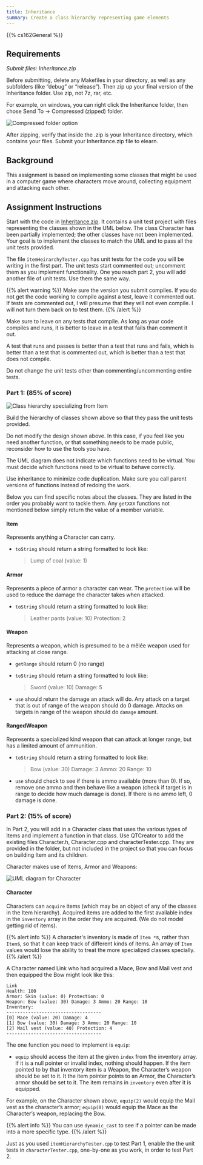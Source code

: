 ```yaml
---
title: Inheritance
summary: Create a class hierarchy representing game elements
---
```


{{% cs162General %}}

## Requirements

*Submit files: Inheritance.zip*

Before submitting, delete any Makefiles in your directory, as well as
any subfolders (like “debug” or “release”).  Then zip up your
final version of the Inheritance folder.  Use zip, not 7z, rar, etc.

For example, on windows, you can right click the Inheritance folder, then chose Send
To → Compressed (zipped) folder.

![Compressed folder option](compressed%20folder.png)  

After zipping, verify that inside the .zip is your Inheritance directory,
which contains your files. Submit your Inheritance.zip file to elearn.

## Background

This assignment is based on implementing some classes that might be used
in a computer game where characters move around, collecting equipment
and attacking each other.

## Assignment Instructions

Start with the code in [Inheritance.zip](Inheritance.zip).  It contains
a unit test project with files representing the classes shown in the
UML below. The class Character has been partially implemented; the other
classes have not been implemented. Your goal is to implement the classes
to match the UML and to pass all the unit tests provided.

The file `itemHeirarchyTester.cpp` has unit tests for the code you
will be writing in the first part. The unit tests start commented out;
uncomment them as you implement functionality. One you reach part 2, you
will add another file of unit tests. Use them the same way.

{{% alert warning %}}
Make sure the version you submit compiles.
If you do not get the
code working to compile against a test, leave it commented out. If tests
are commented out, I will presume that they will not even compile. I
will not turn them back on to test them.
{{% /alert %}}

Make sure to leave on any tests that compile. As long as your code
compiles and runs, it is better to leave in a test that fails than
comment it out.

A test that runs and passes is better than a test that runs and fails,
which is better than a test that is commented out, which is better than
a test that does not compile.

Do not change the unit tests other than commenting/uncommenting entire
tests.

### Part 1: (85% of score)

![Class hierarchy specializing from Item](Item%20hierarchy.png)

Build the hierarchy of classes shown above so that they pass the unit
tests provided.

Do not modify the design shown above. In this case, if you feel like
you need another function, or that something needs to be made public,
reconsider how to use the tools you have.

The UML diagram does not indicate which functions need to be virtual. You
must decide which functions need to be virtual to behave correctly.

Use inheritance to minimize code duplication. Make sure you call parent
versions of functions instead of redoing the work.

Below you can find specific notes about the classes. They are listed in
the order you probably want to tackle them. Any `getXXX` functions not
mentioned below simply return the value of a member variable.

#### Item

Represents anything a Character can carry.

- `toString` should return a string formatted to look like:  

  > Lump of coal (value: 1)
    
#### Armor

Represents a piece of armor a character can wear. The `protection`
will be used to reduce the damage the character takes when attacked.

- `toString` should return a string formatted to look like:  

  > Leather pants (value: 10) Protection: 2
    
#### Weapon
    
Represents a weapon, which is presumed to be a mêlée weapon used for attacking at close range.

- `getRange` should return 0 (no range)

- `toString` should return a string formatted to look like:  

  > Sword (value: 10) Damage: 5

- `use` should return the damage an attack will do. Any attack on a
  target that is out of range of the weapon should do 0 damage. Attacks
  on targets in range of the weapon should do `damage` amount.

#### RangedWeapon

Represents a specialized kind weapon that can attack at longer range,
but has a limited amount of ammunition.

- `toString` should return a string formatted to look like:  

  > Bow (value: 30) Damage: 3 Ammo: 20 Range: 10

- `use` should check to see if there is ammo available (more than
  0). If so, remove one ammo and then behave like a weapon (check if
  target is in range to decide how much damage is done). If there is no
  ammo left, 0 damage is done.

### Part 2: (15% of score) 

In Part 2, you will add in a Character class that uses the various types
of Items and implement a function in that class. Use QTCreator to add the
existing files Character.h, Character.cpp and characterTester.cpp. They
are provided in the folder, but not included in the project so that you
can focus on building Item and its children.

Character makes use of Items, Armor and Weapons:

![UML diagram for Character](Character.png)

#### Character

Characters can `acquire` items (which may be an object of any of
the classes in the Item hierarchy).  Acquired items are added to the
first available index in the `inventory` array in the order they are
acquired. (We do not model getting rid of items).

{{% alert info %}}
A character's inventory is made of `Item *`s, rather than `Item`s, so that
it can keep track of different kinds of items. An array of `Item` values
would lose the ability to treat the more specialized classes specially.
{{% /alert %}}

A Character named Link who had acquired a Mace, Bow and Mail vest and
then equipped the Bow might look like this:

```
Link
Health: 100
Armor: Skin (value: 0) Protection: 0
Weapon: Bow (value: 30) Damage: 3 Ammo: 20 Range: 10
Inventory:
-----------------------------------
[0] Mace (value: 20) Damage: 4
[1] Bow (value: 30) Damage: 3 Ammo: 20 Range: 10
[2] Mail vest (value: 40) Protection: 4
-----------------------------------
```

The one function you need to implement is `equip`:

- `equip` should access the item at the given `index` from the
  inventory array. If it is a null pointer or invalid index, nothing should
  happen. If the item pointed to by that inventory item is a Weapon,
  the Character’s weapon should be set to it. It the item pointer
  points to an Armor, the Character’s armor should be set to it. The
  item remains in `inventory` even after it is equipped.  

For example, on the Character shown above, `equip(2)` would equip the
Mail vest as the character’s armor; `equip(0)` would equip the Mace
as the Character’s weapon, replacing the Bow.

{{% alert info %}}
You can use `dynamic_cast` to see if a pointer can be made into a more
specific type.
{{% /alert %}}

Just as you used `itemHierarchyTester.cpp` to test Part 1, enable the
the unit tests in `characterTester.cpp`, one-by-one as you work, in
order to test Part 2.
